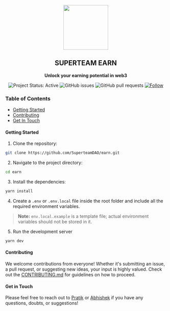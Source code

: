 <div align="center">
  <br/>
  <img src="/public/assets/logo/newlogo.png" width="140px" height="auto"/>
  <h2>SUPERTEAM EARN</h2>
  <p>
    <strong>Unlock your earning potential in web3</strong>
  </p>
  
  ![Project Status: Active](https://www.repostatus.org/badges/latest/active.svg)
  ![GitHub issues](https://img.shields.io/github/issues-raw/SuperteamDAO/earn)
  ![GitHub pull requests](https://img.shields.io/github/issues-pr/SuperteamDAO/earn)
  [![Follow](https://img.shields.io/twitter/follow/superteamearn.svg?style=social)](https://twitter.com/superteamearn)
</div>

### Table of Contents

- [Getting Started](#getting-started)
- [Contributing](#contributing)
- [Get In Touch](#get-in-touch)


#### Getting Started

1. Clone the repository:
```bash
git clone https://github.com/SuperteamDAO/earn.git
```

2. Navigate to the project directory:
```bash
cd earn
```

3. Install the dependencies: 
```bash
yarn install
```

4. Create a `.env` or `.env.local` file inside the root folder and include all the required environment variables. 

> **Note:** `env.local.example` is a template file; actual environment variables should not be stored in it.

5. Run the development server
```bash
yarn dev
```

#### Contributing
We welcome contributions from everyone! Whether it's submitting an issue, a pull request, or suggesting new ideas, your input is highly valued. Check out the [CONTRIBUTING.md](CONTRIBUTING.md) for guidelines on how to proceed.

#### Get in Touch
Please feel free to reach out to [Pratik](https://twitter.com/pratikdholani) or [Abhishek](https://twitter.com/abhwshek) if you have any questions, doubts, or suggestions!

